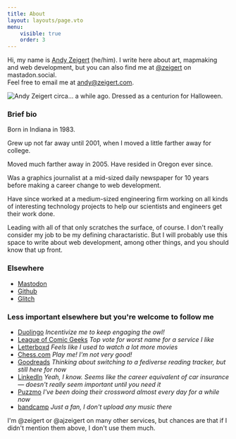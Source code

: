 ```yaml
---
title: About
layout: layouts/page.vto
menu:
    visible: true
    order: 3
---
```


<div class="h-card">
    <p>Hi, my name is <a class="p-name u-url" href="https://zeigert.com">Andy Zeigert</a> (he/him). I write here about art, mapmaking and web development, but you can also find me at <a href="https://mastodon.social/@zeigert">@zeigert</a> on mastadon.social. <br/>Feel free to email me at <a class="u-email" href="mailto:andy@zeigert.com">andy@zeigert.com</a>.</p>
    <img class="u-photo" src="/img/avatar.png" alt="Andy Zeigert circa... a while ago. Dressed as a centurion for Halloween.">
</div>

### Brief bio

Born in Indiana in 1983.

Grew up not far away until 2001, when I moved a little farther away for college.

Moved much farther away in 2005. Have resided in Oregon ever since.

Was a graphics journalist at a mid-sized daily newspaper for 10 years before making a career change to web development.

Have since worked at a medium-sized engineering firm working on all kinds of interesting technology projects to help our scientists and engineers get their work done.

Leading with all of that only scratches the surface, of course. I don't really consider my job to be my defining charactaristic. But I will probably use this space to write about web development, among other things, and you should know that up front.

### Elsewhere

- [Mastodon](https://mastodon.social/@zeigert)
- [Github](https://github.com/ajzeigert/)
- [Glitch](https://glitch.com/@zeigert)

### Less important elsewhere but you're welcome to follow me

- [Duolingo](https://www.duolingo.com/profile/ajzeigert) _Incentivize me to keep engaging the owl!_
- [League of Comic Geeks](https://leagueofcomicgeeks.com/profile/ajzeigert) _Top vote for worst name for a service I like_
- [Letterboxd](https://letterboxd.com/ajzeigert/) _Feels like I used to watch a lot more movies_
- [Chess.com](https://www.chess.com/member/zeigert) _Play me! I'm not very good!_
- [Goodreads](https://www.goodreads.com/user/show/1465437-andy-zeigert) _Thinking about switching to a fediverse reading tracker, but still here for now_
- [LinkedIn](https://www.linkedin.com/in/andy-zeigert/) _Yeah, I know. Seems like the career equivalent of car insurance — doesn't really seem important until you need it_
- [Puzzmo](https://www.puzzmo.com/user/ii/zeigert) _I've been doing their crossword almost every day for a while now_
- [bandcamp](https://bandcamp.com/andyzeigert) _Just a fan, I don't upload any music there_

I'm @zeigert or @ajzeigert on many other services, but chances are that if I didn't mention them above, I don't use them much.
